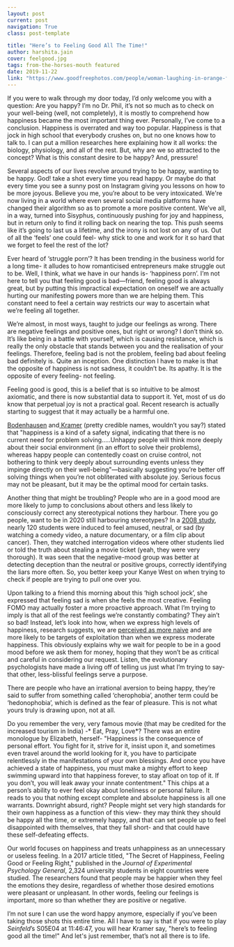 ```yaml
---
layout: post
current: post
navigation: True
class: post-template

title: "Here’s to Feeling Good All The Time!"
author: harshita.jain
cover: feelgood.jpg
tags: from-the-horses-mouth featured
date: 2019-11-22
link: "https://www.goodfreephotos.com/people/woman-laughing-in-orange-flowers.jpg.php"
---
```

If you were to walk through my door today, I’d only welcome you with a question: Are you happy? I’m no Dr. Phil, it’s not so much as to check on your well-being (well, not completely), it is mostly to comprehend how happiness became the most important thing ever. Personally, I’ve come to a conclusion. Happiness is overrated and way too popular. Happiness is that jock in high school that everybody crushes on, but no one knows how to talk to. I can put a million researches here explaining how it all works: the biology, physiology, and all of the rest. But, why are we so attracted to the concept? What is this constant desire to be happy? And, pressure!

Several aspects of our lives revolve around trying to be happy, wanting to be happy. God! take a shot every time you read happy. Or maybe do that every time you see a sunny post on Instagram giving you lessons on how to be more joyous. Believe you me, you’re about to be very intoxicated. We're now living in a world where even several social media platforms have changed their algorithm so as to promote a more positive content. We’ve all, in a way, turned into Sisyphus, continuously pushing for joy and happiness, but in return only to find it rolling back on nearing the top. This push seems like it’s going to last us a lifetime, and the irony is not lost on any of us. Out of all the ‘feels’ one could feel- why stick to one and work for it so hard that we forget to feel the rest of the lot?

Ever heard of ‘struggle porn’? It has been trending in the business world for a long time- it alludes to how romanticised entrepreneurs make struggle out to be. Well, I think, what we have in our hands is- ‘happiness porn’. I’m not here to tell you that feeling good is bad—friend, feeling good is always great, but by putting this impractical expectation on oneself we are actually hurting our manifesting powers more than we are helping them. This constant need to feel a certain way restricts our way to ascertain what we’re feeling all together.

We’re almost, in most ways, taught to judge our feelings as wrong. There are negative feelings and positive ones, but right or wrong? I don’t think so. It’s like being in a battle with yourself, which is causing resistance, which is really the only obstacle that stands between you and the realisation of your feelings. Therefore, feeling bad is not the problem, feeling bad about feeling bad definitely is. Quite an inception. One distinction I have to make is that the opposite of happiness is not sadness, it couldn’t be. Its apathy. It is the opposite of every feeling- not feeling.

Feeling good is good, this is a belief that is so intuitive to be almost axiomatic, and there is now substantial data to support it. Yet, most of us do know that perpetual joy is not a practical goal. Recent research is actually starting to suggest that it may actually be a harmful one.

[Bodenhausen](https://www.researchgate.net/profile/Galen_Bodenhausen) and[ Kramer](https://www.researchgate.net/scientific-contributions/79839499_Geoffrey_P_Kramer) (pretty credible names, wouldn’t you say?) stated that "happiness is a kind of a safety signal, indicating that there is no current need for problem solving…..Unhappy people will think more deeply about their social environment (in an effort to solve their problems), whereas happy people can contentedly coast on cruise control, not bothering to think very deeply about surrounding events unless they impinge directly on their well-being"—basically suggesting you’re better off solving things when you’re not obliterated with absolute joy. Serious focus may not be pleasant, but it may be the optimal mood for certain tasks.

Another thing that might be troubling? People who are in a good mood are more likely to jump to conclusions about others and less likely to consciously correct any stereotypical notions they harbour. There you go people, want to be in 2020 still harbouring stereotypes? In a [2008 study](https://www.researchgate.net/publication/222401249_On_being_happy_and_gullible_Mood_effects_on_skepticism_and_the_detection_of_deception), nearly 120 students were induced to feel amused, neutral, or sad (by watching a comedy video, a nature documentary, or a film clip about cancer). Then, they watched interrogation videos where other students lied or told the truth about stealing a movie ticket (yeah, they were very thorough). It was seen that the negative-mood group was better at detecting deception than the neutral or positive groups, correctly identifying the liars more often. So, you better keep your Kanye West on when trying to check if people are trying to pull one over you.

Upon talking to a friend this morning about this ‘high school jock’, she expressed that feeling sad is when she feels the most creative. Feeling FOMO may actually foster a more proactive approach. What I’m trying to imply is that all of the rest feelings we’re constantly combating? They ain’t so bad! Instead, let’s look into how, when we express high levels of happiness, research suggests, we are [perceived as more naive](http://dx.doi.org/10.1016/j.obhdp.2016.05.006) and are more likely to be targets of exploitation than when we express moderate happiness. This obviously explains why we wait for people to be in a good mood before we ask them for money, hoping that they won’t be as critical and careful in considering our request. Listen, the evolutionary psychologists have made a living off of telling us just what I’m trying to say- that other, less-blissful feelings serve a purpose.

There are people who have an irrational aversion to being happy, they’re said to suffer from something called ‘cherophobia’, another term could be ‘hedonophobia’, which is defined as the fear of pleasure. This is not what yours truly is drawing upon, not at all.

Do you remember the very, very famous movie (that may be credited for the increased tourism in India) -* Eat, Pray, Love*? There was an entire monologue by Elizabeth, herself- "Happiness is the consequence of personal effort. You fight for it, strive for it, insist upon it, and sometimes even travel around the world looking for it, you have to participate relentlessly in the manifestations of your own blessings. And once you have achieved a state of happiness, you must make a mighty effort to keep swimming upward into that happiness forever, to stay afloat on top of it. If you don’t, you will leak away your innate contentment." This chips at a person’s ability to ever feel okay about loneliness or personal failure. It reads to you that nothing except complete and absolute happiness is all one warrants. Downright absurd, right? People might set very high standards for their own happiness as a function of this view- they may think they should be happy all the time, or extremely happy, and that can set people up to feel disappointed with themselves, that they fall short- and that could have these self-defeating effects.

Our world focuses on happiness and treats unhappiness as an unnecessary or useless feeling. In a 2017 article titled, "The Secret of Happiness, Feeling Good or Feeling Right," published in the *Journal of Experimental Psychology General*, 2,324 university students in eight countries were studied. The researchers found that people may be happier when they feel the emotions they desire, regardless of whether those desired emotions were pleasant or unpleasant. In other words, feeling our feelings is important, more so than whether they are positive or negative.

I’m not sure I can use the word happy anymore, especially if you’ve been taking those shots this entire time. All I have to say is that if you were to play *Seinfeld*’s S05E04 at 11:46:47, you will hear Kramer say, "here’s to feeling good all the time!" And let's just remember, that’s not all there is to life.
